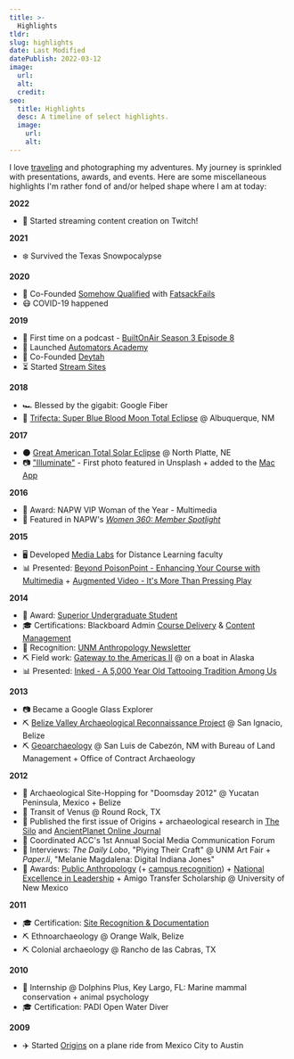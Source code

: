 ```yaml
---
title: >-
  Highlights
tldr: 
slug: highlights
date: Last Modified
datePublish: 2022-03-12
image:
  url:
  alt: 
  credit: 
seo:
  title: Highlights
  desc: A timeline of select highlights.
  image: 
    url:
    alt:
---
```


I love [traveling](https://nomadlist.com/@m2creates/) and photographing my adventures. My journey is sprinkled with presentations, awards, and events. Here are some miscellaneous highlights I'm rather fond of and/or helped shape where I am at today:

**2022**

- 🦄 Started streaming content creation on Twitch!

**2021**

- ❄️ Survived the Texas Snowpocalypse

**2020**

- 🎉 Co-Founded [Somehow Qualified](https://somehowqualified.com/) with [FatsackFails](https://fatsackfails.com/)
- 😷 COVID-19 happened

**2019**

- 📣 First time on a podcast - [BuiltOnAir Season 3 Episode 8](https://builtonair.com/builtonair-s03e08-melanie-magdalena-digital-consultant/)
- 🚀 Launched [Automators Academy](https://automators.academy)
- 🎉 Co-Founded [Deytah](https://deytah.io)
- ⏳ Started [Stream Sites](https://streamsites.xyz/)

**2018**

- 🏎 Blessed by the gigabit: Google Fiber
- 🌙 [Trifecta: Super Blue Blood Moon Total Eclipse](https://unsplash.com/photos/qfW2R0n6CfY) @ Albuquerque, NM

**2017**

- 🌑 [Great American Total Solar Eclipse](https://unsplash.com/photos/Xi2JSoG4-aw) @ North Platte, NE
- 📷 ["Illuminate"](https://unsplash.com/photos/KpBAYMNf9Tw) - First photo featured in Unsplash + added to the [Mac App](https://unsplash.com/wallpaper#mac-app)

**2016**

- 🏅 Award: NAPW VIP Woman of the Year - Multimedia
- 📣 Featured in NAPW's [*Women 360: Member Spotlight*](http://blog.napw.com/april-13-2016-member-spotlight/#melanie?ref=m2/)

**2015**

- 🖥 Developed [Media Labs](http://cnmmedialabs.weebly.com/) for Distance Learning faculty
- 📊 Presented: [Beyond PoisonPoint - Enhancing Your Course with Multimedia](https://docs.google.com/presentation/d/1-NeR98AnMEmS5sn5UUerR-AgqCk90TgubXU-VV0gkGE/pub?start=false&loop=false&delayms=60000&slide=id.ga29e59d1f_0_1419) + [Augmented Video - It's More Than Pressing Play](https://docs.google.com/presentation/d/13YfJ_E2To6QcvksQtz3snkbjVf2COsilOvHtlHQHm_Y/pub?start=false&loop=false&delayms=60000&slide=id.g35f391192_00)

**2014**

- 🏅 Award: [Superior Undergraduate Student](https://drive.google.com/open?id=18iirwcGHhl91vIKZeZ8vKaKpoMTE8QP4)
- 🎓 Certifications: Blackboard Admin [Course Delivery](https://drive.google.com/open?id=1ALOu9Z5oR869yPEXV98WC_ztdo4RF6OX) & [Content Management](https://drive.google.com/open?id=1xo73wPyonQJ80f8eWxZfsuVu1JoRplPO)
- 📣 Recognition: [UNM Anthropology Newsletter](https://drive.google.com/open?id=1oA4i8qm8yMKNKRTZN9WCV5vAqKz5ggyw)
- ⛏ Field work: [Gateway to the Americas II](https://www.nsf.gov/awardsearch/showAward?AWD_ID=1108367) @ on a boat in Alaska
- 📊 Presented: [Inked - A 5,000 Year Old Tattooing Tradition Among Us](https://www.youtube.com/watch?v=BtWwCWsGrjY)

**2013**

- 📷 Became a Google Glass Explorer
- ⛏ [Belize Valley Archaeological Reconnaissance Project](https://drive.google.com/open?id=1Aytwf_SxLljI4X1DTlONu36_7Mj22PJd) @ San Ignacio, Belize
- ⛏ [Geoarchaeology](https://drive.google.com/open?id=1QiGvJPrs6EhKoFV1I19h1WekBeZBIbuw) @ San Luis de Cabezón, NM with Bureau of Land Management + Office of Contract Archaeology

**2012**

- 🎒 Archaeological Site-Hopping for "Doomsday 2012" @ Yucatan Peninsula, Mexico + Belize
- 🔭 Transit of Venus @ Round Rock, TX
- 📖 Published the first issue of Origins + archaeological research in [The Silo](https://drive.google.com/open?id=1M_AnkZwVMGHtMyWK8DppgLErJVlz-nhD) and [AncientPlanet Online Journal](https://drive.google.com/open?id=18jwKkTUAg1NPTUJb3SHcEhn6a16Hrmca)
- 🎪 Coordinated ACC's 1st Annual Social Media Communication Forum
- 📣 Interviews: *The Daily Lobo*, "Plying Their Craft" @ UNM Art Fair + *Paper.li*, "Melanie Magdalena: Digital Indiana Jones"
- 🏅 Awards: [Public Anthropology](https://drive.google.com/open?id=1u6e6c8Lwon9mzuPHBT6ekGvoRjSHlLII) (+ [campus recognition](http://news.unm.edu/news/unm-anthropology-students-recognized?ref=m2/)) + [National Excellence in Leadership](https://drive.google.com/open?id=10rXl4QXk3krzwhYs1j7PwxRS7iOOTzJZ) + Amigo Transfer Scholarship @ University of New Mexico

**2011**

- 🎓 Certification: [Site Recognition & Documentation](https://drive.google.com/open?id=1nJgA8iqOJPyd_Z39gos8JxhTwFCavX_R)
- ⛏ Ethnoarchaeology @ Orange Walk, Belize
- ⛏ Colonial archaeology @ Rancho de las Cabras, TX

**2010**

- 🐬 Internship @ Dolphins Plus, Key Largo, FL: Marine mammal conservation + animal psychology
- 🎓 Certification: PADI Open Water Diver

**2009**

- ✈️ Started [Origins](https://knowyourorigins.org) on a plane ride from Mexico City to Austin
